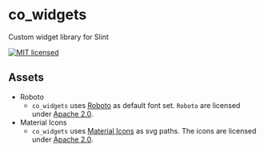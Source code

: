 # co_widgets

Custom widget library for Slint

[![MIT licensed](https://img.shields.io/badge/license-MIT-blue.svg)](../../LICENSE)

## Assets

* Roboto
    * `co_widgets` uses [Roboto](https://fonts.google.com/specimen/Roboto) as default font set. `Roboto` are licensed under [Apache 2.0](co_widgets/assets/fonts/Roboto-LICENSE.txt).
* Material Icons
    * `co_widgets` uses [Material Icons](https://fonts.google.com/icons) as svg paths. The icons are licensed under [Apache 2.0](co_widgets/assets/icons/Material-Icons-LICENSE.txt).